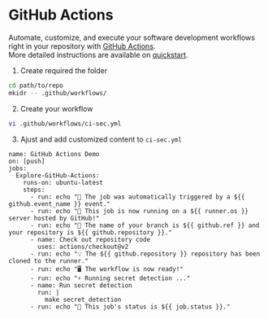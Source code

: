 # GitHub Actions

Automate, customize, and execute your software development workflows right in your repository with [GitHub Actions](https://docs.github.com/en/actions).  
More detailed instructions are available on [quickstart](https://docs.github.com/en/actions/quickstart).

1. Create required the folder
```bash
cd path/to/repo
mkidr -- .github/workflows/
```

2. Create your workflow
```bash
vi .github/workflows/ci-sec.yml
```

3. Ajust and add customized content to `ci-sec.yml`
```
name: GitHub Actions Demo
on: [push]
jobs:
  Explore-GitHub-Actions:
    runs-on: ubuntu-latest
    steps:
      - run: echo "🎉 The job was automatically triggered by a ${{ github.event_name }} event."
      - run: echo "🐧 This job is now running on a ${{ runner.os }} server hosted by GitHub!"
      - run: echo "🔎 The name of your branch is ${{ github.ref }} and your repository is ${{ github.repository }}."
      - name: Check out repository code
        uses: actions/checkout@v2
      - run: echo "💡 The ${{ github.repository }} repository has been cloned to the runner."
      - run: echo "🖥️ The workflow is now ready!"
      - run: echo "⚡ Running secret detection ..."
      - name: Run secret detection
        run: |
          make secret_detection
      - run: echo "🍏 This job's status is ${{ job.status }}."
```
